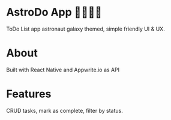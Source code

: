 # AstroDo App 🧑‍🚀🚀🌙
ToDo List app astronaut galaxy themed, simple friendly UI & UX.

# About
Built with React Native and Appwrite.io as API

# Features
CRUD tasks, mark as complete, filter by status.
